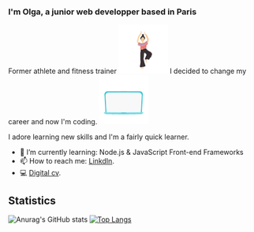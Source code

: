 ### I'm Olga, a junior web developper based in Paris

Former athlete and fitness trainer ![Yoga exercices](https://raw.githubusercontent.com/OlgaSpirkina/mindfulness/main/src/assets/yoga.gif) I decided to change my career and now I'm coding. ![Coding](https://raw.githubusercontent.com/OlgaSpirkina/mindfulness/main/src/assets/coding.gif)


I adore learning new skills and I'm a fairly quick learner.

- 🌱 I’m currently learning: Node.js & JavaScript Front-end Frameworks  
- 📫 How to reach me: [LinkdIn](https://www.linkedin.com/in/olga-spirkina/).
- :computer: [Digital cv](https://cv-dev-olga.netlify.app). 

## Statistics                                                                                                                                            
![Anurag's GitHub stats](https://github-readme-stats.vercel.app/api?username=olgaspirkina&show_icons=true&theme=synthwave&border_radius=15%) [![Top Langs](https://github-readme-stats.vercel.app/api/top-langs/?username=olgaspirkina&layout=compact)](https://github.com/anuraghazra/github-readme-stats) 



